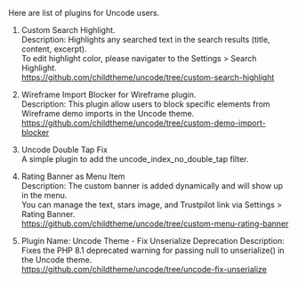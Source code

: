 Here are list of plugins for Uncode users.

1. Custom Search Highlight.</br>
Description: Highlights any searched text in the search results (title, content, excerpt). <br>
To edit highlight color, please navigater to the Settings > Search Highlight.<br>
https://github.com/childtheme/uncode/tree/custom-search-highlight

2. Wireframe Import Blocker for Wireframe plugin.</br>
Description: This plugin allow users to block specific elements from Wireframe demo imports in the Uncode theme.<br>
https://github.com/childtheme/uncode/tree/custom-demo-import-blocker

4. Uncode Double Tap Fix</br>
A simple plugin to add the uncode_index_no_double_tap filter.

5. Rating Banner as Menu Item</br>
Description: The custom banner is added dynamically and will show up in the menu. <br>
You can manage the text, stars image, and Trustpilot link via Settings > Rating Banner.<br>
https://github.com/childtheme/uncode/tree/custom-menu-rating-banner

6.    Plugin Name: Uncode Theme - Fix Unserialize Deprecation
Description: Fixes the PHP 8.1 deprecated warning for passing null to unserialize() in the Uncode theme.<br>
https://github.com/childtheme/uncode/tree/uncode-fix-unserialize


   
